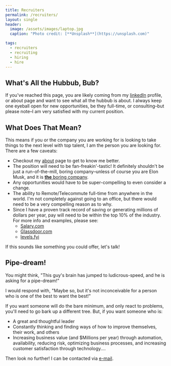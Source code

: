 ```yaml
---
title: Recruiters
permalink: /recruiters/
layout: single
header:
  image: /assets/images/laptop.jpg
  caption: "Photo credit: [**Unsplash**](https://unsplash.com)"

tags:
  - recruiters
  - recruiting
  - hiring
  - hire
---
```



## What's All the Hubbub, Bub?

If you've reached this page, you are likely coming from my [linkedIn](https://www.linkedin.com/in/benfrancom/) profile, or about page and want to see what all the hubbub is about.  I always keep one eyeball open for new opportunities, be they full-time, or consulting–but please note–I am very satisfied with my current position.

## What Does That Mean?

This means if you or the company you are working for is looking to take things to the next level with top talent, I am the person you are looking for. There are a few caveats:

* Checkout my [about](/about/) page to get to know me better.
* The position will need to be fan-freakin'-tastic! It definitely shouldn't be just a run-of-the-mill, boring company–unless of course you are Elon Musk, and it is [**the** boring company](https://www.boringcompany.com).
* Any opportunities would have to be super-compelling to even consider a change.
* The ability to Remote/Telecommute full-time from anywhere in the world. I'm not completely against going to an office, but there would need to be a very compelling reason as to why.
* Since I have a proven track record of saving or generating millions of dollars per year, pay will need to be within the top 10% of the industry. For more info and examples, please see:
  * [Salary.com](https://www.salary.com/tools/salary-calculator/cloud-computing-senior-manager?yrs=20&drpt=DR01&rptto=RL02&edu=EDLEV5&pfm=PR01)
  * [Glassdoor.com](https://www.glassdoor.com/Salaries/chief-architect-salary-SRCH_IM755_KO0,15.htm)
  * [levels.fyi](https://www.levels.fyi/t/solution-architect?countryId=254)

If this sounds like something you could offer, let's talk!

## Pipe-dream!

You might think, "This guy's brain has jumped to ludicrous-speed, and he is asking for a pipe-dream!"

I would respond with, "Maybe so, but it's not inconceivable for a person who is one of the best to want the best!"

If you want someone will do the bare minimum, and only react to problems, you'll need to go bark up a different tree. But, if you want someone who is:

* A great and thoughtful leader
* Constantly thinking and finding ways of how to improve themselves, their work, and others
* Increasing business value (and $Millions per year) through automation, availability, reducing risk, optimizing business processes, and increasing customer satisfaction through technology....

Then look no further! I can be contacted via [e-mail](mailto:recruit@benfran.com).

